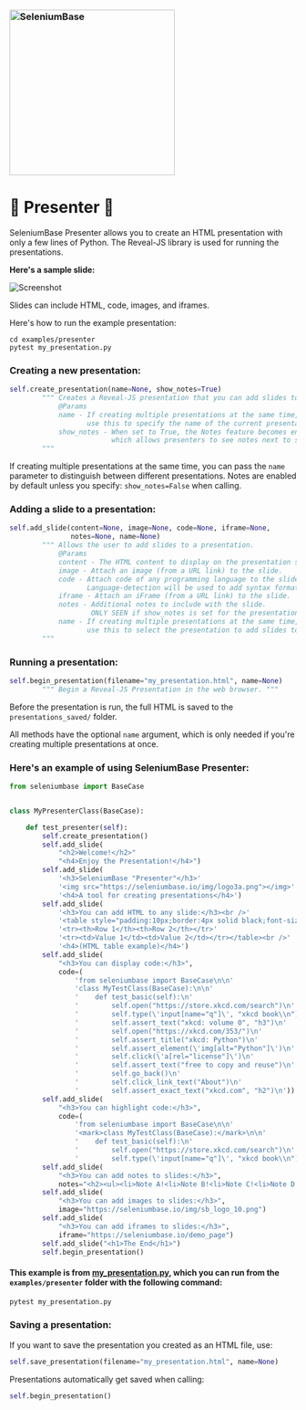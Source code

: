 <h3 align="left"><img src="https://cdn2.hubspot.net/hubfs/100006/images/super_logo_sb23.png" alt="SeleniumBase" width="290" /></h3>

# 📰 Presenter 📰

SeleniumBase Presenter allows you to create an HTML presentation with only a few lines of Python.
The Reveal-JS library is used for running the presentations.

**Here's a sample slide:**

<img src="https://seleniumbase.io/other/presenter_screen.png" title="Screenshot"><br>

Slides can include HTML, code, images, and iframes.

Here's how to run the example presentation:
```
cd examples/presenter
pytest my_presentation.py
```


### Creating a new presentation:

```python
self.create_presentation(name=None, show_notes=True)
        """ Creates a Reveal-JS presentation that you can add slides to.
            @Params
            name - If creating multiple presentations at the same time,
                   use this to specify the name of the current presentation.
            show_notes - When set to True, the Notes feature becomes enabled,
                         which allows presenters to see notes next to slides.
        """
```

If creating multiple presentations at the same time, you can pass the ``name`` parameter to distinguish between different presentations.
Notes are enabled by default unless you specify:
``show_notes=False`` when calling.


### Adding a slide to a presentation:

```python
self.add_slide(content=None, image=None, code=None, iframe=None,
               notes=None, name=None)
        """ Allows the user to add slides to a presentation.
            @Params
            content - The HTML content to display on the presentation slide.
            image - Attach an image (from a URL link) to the slide.
            code - Attach code of any programming language to the slide.
                   Language-detection will be used to add syntax formatting.
            iframe - Attach an iFrame (from a URL link) to the slide.
            notes - Additional notes to include with the slide.
                    ONLY SEEN if show_notes is set for the presentation.
            name - If creating multiple presentations at the same time,
                   use this to select the presentation to add slides to.
        """
```


### Running a presentation:

```python
self.begin_presentation(filename="my_presentation.html", name=None)
        """ Begin a Reveal-JS Presentation in the web browser. """
```

Before the presentation is run, the full HTML is saved to the ``presentations_saved/`` folder.


All methods have the optional ``name`` argument, which is only needed if you're creating multiple presentations at once.

### Here's an example of using SeleniumBase Presenter:

```python
from seleniumbase import BaseCase


class MyPresenterClass(BaseCase):

    def test_presenter(self):
        self.create_presentation()
        self.add_slide(
            "<h2>Welcome!</h2>"
            "<h4>Enjoy the Presentation!</h4>")
        self.add_slide(
            '<h3>SeleniumBase "Presenter"</h3>'
            '<img src="https://seleniumbase.io/img/logo3a.png"></img>'
            '<h4>A tool for creating presentations</h4>')
        self.add_slide(
            '<h3>You can add HTML to any slide:</h3><br />'
            '<table style="padding:10px;border:4px solid black;font-size:60;">'
            '<tr><th>Row 1</th><th>Row 2</th></tr>'
            '<tr><td>Value 1</td><td>Value 2</td></tr></table><br />'
            '<h4>(HTML table example)</h4>')
        self.add_slide(
            "<h3>You can display code:</h3>",
            code=(
                'from seleniumbase import BaseCase\n\n'
                'class MyTestClass(BaseCase):\n\n'
                '    def test_basic(self):\n'
                '        self.open("https://store.xkcd.com/search")\n'
                '        self.type(\'input[name="q"]\', "xkcd book\\n")\n'
                '        self.assert_text("xkcd: volume 0", "h3")\n'
                '        self.open("https://xkcd.com/353/")\n'
                '        self.assert_title("xkcd: Python")\n'
                '        self.assert_element(\'img[alt="Python"]\')\n'
                '        self.click(\'a[rel="license"]\')\n'
                '        self.assert_text("free to copy and reuse")\n'
                '        self.go_back()\n'
                '        self.click_link_text("About")\n'
                '        self.assert_exact_text("xkcd.com", "h2")\n'))
        self.add_slide(
            "<h3>You can highlight code:</h3>",
            code=(
                'from seleniumbase import BaseCase\n\n'
                '<mark>class MyTestClass(BaseCase):</mark>\n\n'
                '    def test_basic(self):\n'
                '        self.open("https://store.xkcd.com/search")\n'
                '        self.type(\'input[name="q"]\', "xkcd book\\n")\n'))
        self.add_slide(
            "<h3>You can add notes to slides:</h3>",
            notes="<h2><ul><li>Note A!<li>Note B!<li>Note C!<li>Note D!</h2>")
        self.add_slide(
            "<h3>You can add images to slides:</h3>",
            image="https://seleniumbase.io/img/sb_logo_10.png")
        self.add_slide(
            "<h3>You can add iframes to slides:</h3>",
            iframe="https://seleniumbase.io/demo_page")
        self.add_slide("<h1>The End</h1>")
        self.begin_presentation()
```

#### This example is from [my_presentation.py](https://github.com/seleniumbase/SeleniumBase/blob/master/examples/presenter/my_presentation.py), which you can run from the ``examples/presenter`` folder with the following command:

```bash
pytest my_presentation.py
```

### Saving a presentation:

If you want to save the presentation you created as an HTML file, use:

```python
self.save_presentation(filename="my_presentation.html", name=None)
```

Presentations automatically get saved when calling:
```python
self.begin_presentation()
```

